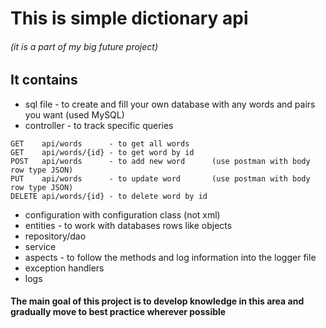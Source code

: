 # This is simple dictionary api 
###### (it is a part of my big future project)

## It contains
- sql file - to create and fill your own database with any words and pairs you want (used MySQL)
- controller - to track specific queries
```
GET    api/words      - to get all words
GET    api/words/{id} - to get word by id
POST   api/words      - to add new word      (use postman with body row type JSON)
PUT    api/words      - to update word       (use postman with body row type JSON)
DELETE api/words/{id} - to delete word by id
```
- configuration with configuration class (not xml)
- entities - to work with databases rows like objects
- repository/dao
- service
- aspects - to follow the methods and log information into the logger file
- exception handlers
- logs

#### The main goal of this project is to develop knowledge in this area and gradually move to best practice wherever possible
